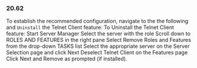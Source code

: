 
### 20.62  
To establish the recommended configuration, navigate to the the following and `Uninstall` the Telnet Client feature: To Uninstall the Telnet Client feature:  Start Server Manager  Select the server with the role  Scroll down to ROLES AND FEATURES in the right pane  Select Remove Roles and Features from the drop-down TASKS list  Select the appropriate server on the Server Selection page and click Next  Deselect Telnet Client on the Features page  Click Next and Remove as prompted (if installed). 